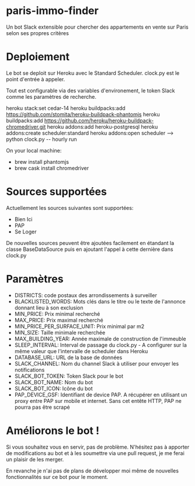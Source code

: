# paris-immo-finder

Un bot Slack extensible pour chercher des appartements en vente sur Paris selon ses propres critères

# Deploiement
Le bot se deploit sur Heroku avec le Standard Scheduler.
clock.py est le point d'entrée à appeler.

Tout est configurable via des variables d'environement, le token Slack comme les paramètres de recherche.

heroku stack:set cedar-14
heroku buildpacks:add https://github.com/stomita/heroku-buildpack-phantomjs
heroku buildpacks:add https://github.com/heroku/heroku-buildpack-chromedriver.git
heroku addons:add heroku-postgresql
heroku addons:create scheduler:standard
heroku addons:open scheduler
 --> python clock.py -- hourly run
 
 
 On your local machine:
* brew install phantomjs
* brew cask install chromedriver

# Sources supportées

Actuellement les sources suivantes sont supportées:
* Bien Ici
* PAP
* Se Loger

De nouvelles sources peuvent être ajoutées facilement en étandant la classe BaseDataSource puis en ajoutant l'appel à cette dernière dans clock.py

# Paramètres

* DISTRICTS: code postaux des arrondissements à surveiller
* BLACKLISTED_WORDS: Mots clés dans le titre ou le texte de l'annonce donnant lieu à son exclusion
* MIN_PRICE: Prix minimal recherché
* MAX_PRICE: Prix maximal recherché
* MIN_PRICE_PER_SURFACE_UNIT: Prix minimal par m2
* MIN_SIZE: Taille minimale recherchée
* MAX_BUILDING_YEAR: Année maximale de construction de l'immeuble
* SLEEP_INTERVAL: Interval de passage du clock.py - A configurer sur la même valeur que l'intervalle de scheduler dans Heroku
* DATABASE_URL: URL de la base de données
* SLACK_CHANNEL: Nom du channel Slack à utiliser pour envoyer les notifications
* SLACK_BOT_TOKEN: Token Slack pour le bot
* SLACK_BOT_NAME: Nom du bot
* SLACK_BOT_ICON: Icône du bot
* PAP_DEVICE_GSF: Identifiant de device PAP. A récupérer en utilisant un proxy entre PAP sur mobile et internet. Sans cet entête HTTP, PAP ne pourra pas être scrapé

# Améliorons le bot !
Si vous souhaitez vous en servir, pas de problème. N'hésitez pas à apporter de modifications au bot et à les soumettre via une pull request, je me ferai un plaisir de les merger.


En revanche je n'ai pas de plans de développer moi même de nouvelles fonctionnalités sur ce bot pour le moment.
